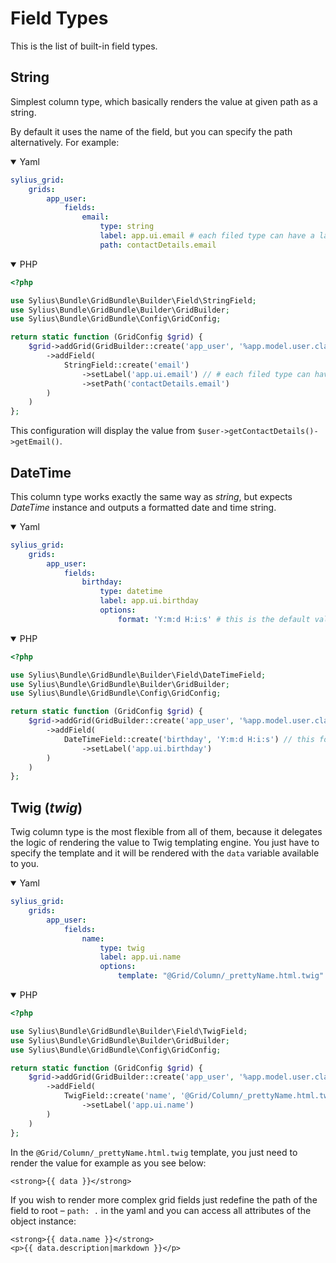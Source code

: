 Field Types
===========

This is the list of built-in field types.

String
------

Simplest column type, which basically renders the value at given path as
a string.

By default it uses the name of the field, but you can specify the path
alternatively. For example:

<details open><summary>Yaml</summary>

```yaml
sylius_grid:
    grids:
        app_user:
            fields:
                email:
                    type: string
                    label: app.ui.email # each filed type can have a label, we suggest using translation keys instead of messages
                    path: contactDetails.email
```

</details>

<details open><summary>PHP</summary>

```php
<?php

use Sylius\Bundle\GridBundle\Builder\Field\StringField;
use Sylius\Bundle\GridBundle\Builder\GridBuilder;
use Sylius\Bundle\GridBundle\Config\GridConfig;

return static function (GridConfig $grid) {
    $grid->addGrid(GridBuilder::create('app_user', '%app.model.user.class%')
        ->addField(
            StringField::create('email')
                ->setLabel('app.ui.email') // # each filed type can have a label, we suggest using translation keys instead of messages
                ->setPath('contactDetails.email')
        )
    )
};
```

</details>

This configuration will display the value from
`$user->getContactDetails()->getEmail()`.

DateTime
--------

This column type works exactly the same way as *string*, but expects
*DateTime* instance and outputs a formatted date and time string.

<details open><summary>Yaml</summary>

```yaml
sylius_grid:
    grids:
        app_user:
            fields:
                birthday:
                    type: datetime
                    label: app.ui.birthday
                    options:
                        format: 'Y:m:d H:i:s' # this is the default value, but you can modify it
```

</details>

<details open><summary>PHP</summary>

```php
<?php

use Sylius\Bundle\GridBundle\Builder\Field\DateTimeField;
use Sylius\Bundle\GridBundle\Builder\GridBuilder;
use Sylius\Bundle\GridBundle\Config\GridConfig;

return static function (GridConfig $grid) {
    $grid->addGrid(GridBuilder::create('app_user', '%app.model.user.class%')
        ->addField(
            DateTimeField::create('birthday', 'Y:m:d H:i:s') // this format is the default value, but you can modify it
                ->setLabel('app.ui.birthday')
        )
    )
};
```

</details>

Twig (*twig*)
-------------

Twig column type is the most flexible from all of them, because it
delegates the logic of rendering the value to Twig templating engine.
You just have to specify the template and it will be rendered with the
`data` variable available to you.

<details open><summary>Yaml</summary>

```yaml
sylius_grid:
    grids:
        app_user:
            fields:
                name:
                    type: twig
                    label: app.ui.name
                    options:
                        template: "@Grid/Column/_prettyName.html.twig"
```

</details>

<details open><summary>PHP</summary>

```php
<?php

use Sylius\Bundle\GridBundle\Builder\Field\TwigField;
use Sylius\Bundle\GridBundle\Builder\GridBuilder;
use Sylius\Bundle\GridBundle\Config\GridConfig;

return static function (GridConfig $grid) {
    $grid->addGrid(GridBuilder::create('app_user', '%app.model.user.class%')
        ->addField(
            TwigField::create('name', '@Grid/Column/_prettyName.html.twig')
                ->setLabel('app.ui.name')
        )
    )
};
```

</details>

In the `@Grid/Column/_prettyName.html.twig` template, you just need to
render the value for example as you see below:

```twig
<strong>{{ data }}</strong>
```

If you wish to render more complex grid fields just redefine the path of
the field to root – `path: .` in the yaml and you can access all
attributes of the object instance:

```twig
<strong>{{ data.name }}</strong>
<p>{{ data.description|markdown }}</p>
```
